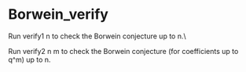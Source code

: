 # Borwein_verify

Run verify1 n to check the Borwein conjecture up to n.\

Run verify2 n m to check the Borwein conjecture (for coefficients up to q^m) up to n.
